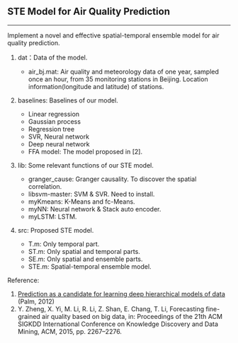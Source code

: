 ## STE Model for Air Quality Prediction

-------------

Implement a novel and effective spatial-temporal ensemble model for air quality prediction. 

1. dat：Data of the model. 
	- air_bj.mat: Air quality and meteorology data of one year, sampled once an hour, from 35 monitoring stations in Beijing. Location information(longitude and latitude) of stations.
	
2. baselines: Baselines of our model.
	- Linear regression
	- Gaussian process
	- Regression tree
	- SVR, Neural network
	- Deep neural network
	- FFA model: The model proposed in [2].
	
3. lib: Some relevant functions of our STE model. 
	- granger_cause: Granger causality. To discover the spatial correlation. 
	- libsvm-master: SVM & SVR. Need to install.
	- myKmeans: K-Means and fc-Means. 
	- myNN: Neural network & Stack auto encoder.
	- myLSTM: LSTM.

4. src: Proposed STE model.
	- T.m: Only temporal part.
	- ST.m: Only spatial and temporal parts.
	- SE.m: Only spatial and ensemble parts.
	- STE.m: Spatial-temporal ensemble model.
	
Reference:

1. [Prediction as a candidate for learning deep hierarchical models of data](http://www2.imm.dtu.dk/pubdb/views/publication_details.php?id=6284) (Palm, 2012)
2. Y. Zheng, X. Yi, M. Li, R. Li, Z. Shan, E. Chang, T. Li, Forecasting fine-grained air quality based on big data, in: Proceedings of the 21th ACM SIGKDD International Conference on Knowledge Discovery and Data Mining, ACM, 2015, pp. 2267–2276.